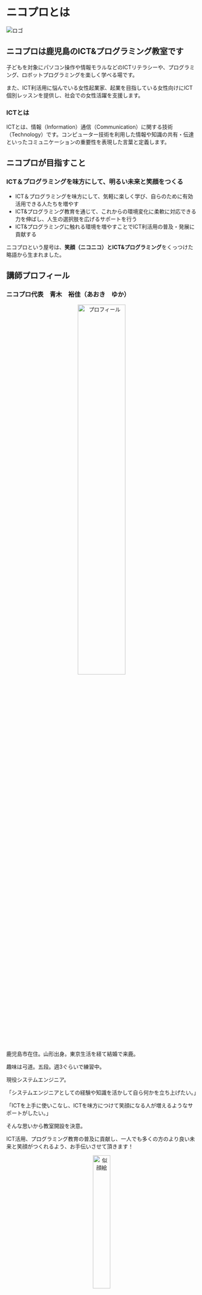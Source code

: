 # ニコプロとは
<img src="/img/logo.png" alt="ロゴ"/>

## ニコプロは鹿児島のICT&プログラミング教室です
子どもを対象にパソコン操作や情報モラルなどのICTリテラシーや、プログラミング、ロボットプログラミングを楽しく学べる場です。

また、ICT利活用に悩んでいる女性起業家、起業を目指している女性向けにICT個別レッスンを提供し、社会での女性活躍を支援します。

### ICTとは
ICTとは、情報（Information）通信（Communication）に関する技術（Technology）です。コンピューター技術を利用した情報や知識の共有・伝達といったコミュニケーションの重要性を表現した言葉と定義します。

## ニコプロが目指すこと
### ICT＆プログラミングを味方にして、明るい未来と笑顔をつくる
* ICT＆プログラミングを味方にして、気軽に楽しく学び、自らのために有効活用できる人たちを増やす
* ICT&プログラミング教育を通じて、これからの環境変化に柔軟に対応できる力を伸ばし、人生の選択肢を広げるサポートを行う
* ICT&プログラミングに触れる環境を増やすことでICT利活用の普及・発展に貢献する
 
ニコプロという屋号は、**笑顔（ニコニコ）**と**ICT&プログラミング**をくっつけた略語から生まれました。

## 講師プロフィール
### ニコプロ代表　青木　裕佳（あおき　ゆか）

<div align="center">
<img src="/img/profile.jpg" alt="プロフィール" width="50%"/>
</div>

鹿児島市在住。山形出身。東京生活を経て結婚で来鹿。

趣味は弓道。五段。週3ぐらいで練習中。

現役システムエンジニア。

「システムエンジニアとしての経験や知識を活かして自ら何かを立ち上げたい。」

「ICTを上手に使いこなし、ICTを味方につけて笑顔になる人が増えるようなサポートがしたい。」

そんな思いから教室開設を決意。

ICT活用、プログラミング教育の普及に貢献し、一人でも多くの方のより良い未来と笑顔がつくれるよう、お手伝いさせて頂きます！

<div align="center">
<img src="/img/face.png" alt="似顔絵" width="30%"/>
</div>

## プライバシーポリシー
ニコプロ（以下「当教室」といいます。）では、お客様が安心してご利用頂けるよう、頂いた個人情報の保護について最大限の注意を払います。

個人情報保護についての方針は以下の通りです。

### 法令・規範の遵守
当教室は、個人情報の保護に関する法令およびその他の規範を遵守し、個人情報を適正に取り扱います。

### 個人情報の取得
当教室では、次のような場合に必要な範囲で個人情報を取得いたします。

* 当教室へのお問い合わせ時
* 当教室へのサービスお申し込み時

### 個人情報の利用目的
当教室は個人情報を以下の目的で利用いたします。

* お客様への連絡のため
* お問い合わせに対応するため
* お客様へのサービス提供のため

### 個人情報の管理
個人情報への不正アクセスまたは紛失、破壊、改ざん及び漏洩を防止する保護策を講じて、厳重に管理いたします。

### 個人情報の第三者への開示・提供
当教室は、次のいずれかに該当する場合を除き、個人情報を第三者に開示・提供いたしません。

* ご本人の同意がある場合
* 生命、身体または財産の保護のために必要である場合であって、ご本人の同意を得ることが困難である場合
* 利用目的の達成に必要な範囲内において、業務委託先に提供する場合
* その他法令に基づき第三者に対する開示または提供が認められる場合

### 個人情報の開示・訂正・削除
当教室が保有するお客様の個人情報について開示・訂正・削除等を希望される際は、[**お問い合わせフォーム**](/contact)にてお申し出下さい。
ご本人様からの請求であることが確認できた場合、法令に従って速やかに対応いたします。

## サイトポリシー
ニコプロ (以下「当教室」といいます) が提供するウェブサイト(以下「当ウェブサイト」といいます) をご利用いただくお客さまは、以下の内容を十分にお読みください。

なお、下記内容につきましては予告なく変更させていただく場合がありますので、あらかじめご了承ください。

### 著作権について
当ウェブサイト上の文章、イラスト、ロゴ、写真、動画、その他のすべての情報は、当教室ならびに第三者が有する著作権、特許権、商標権その他の権利により保護されています。

当ウェブサイト上にあるコンテンツの無断転用・無断転載を禁止いたします。

### 免責事項
当教室は、細心の注意を払って当社ウェブサイトに情報を掲載しておりますが、この情報の正確性および完全性を保証するものではありません。

当ウェブサイトの構成、コンテンツ等を、予告なしに変更または削除する場合がございますので、予めご了承ください。

当ウェブサイトに掲載する情報もしくは内容をご利用されたことで生じたトラブルや損失に関し一切責任を負うものではありません。

利用者各位の判断と自己責任のもとにご利用ください。

### 特定商取引法に基づく表記
#### 販売業者
ニコプロ

#### 代表責任者
青木　裕佳

#### 所在地
鹿児島県（以降所在地はご依頼頂いた際にお客様にお知らせいたします。）

#### メールアドレス
迷惑メールやスパム広告を防ぐために、お問い合わせは[**お問い合わせフォーム**](/contact)からお願いしております。

#### 電話番号
050-7121-5088（営業、勧誘目的の電話はご遠慮ください。）

#### 販売商品
* プログラミング教室
* ICT個別レッスン

#### 販売価格
各サービスの詳細ページをご参照ください。

※当サイト内の表示価格には消費税が含まれています。

#### 商品代金以外の必要料金
銀行振込の場合、振込手数料

#### 申込方法
ホームページ、メール

#### お支払方法
* プログラミング教室：クレジットカード決済、銀行振込
* ICT個別レッスン：銀行振込
  
#### 返品・キャンセル
サービスの性質上、返品はお受けできません。キャンセルについては、各サービスの利用規約をご参照ください。

### 広告配信について
当ウェブサイトでは、第三者配信の広告サービス「Googleアドセンス」を利用しています。

このような広告配信事業者は、ユーザーの興味に応じた商品やサービスの広告を表示するため、当ウェブサイトや他ウェブサイトへのアクセスに関する情報 『Cookie』(氏名、住所、メール アドレス、電話番号は含まれません) を使用することがあります。

またGoogleアドセンスに関して、このプロセスの詳細やこのような情報が広告配信事業者に使用されないようにする方法については、[**こちら**](https://policies.google.com/technologies/ads)をご覧ください。

### アクセス解析ツールについて
当ウェブサイトでは、Googleによるアクセス解析ツール「Googleアナリティクス」を利用しています。

このGoogleアナリティクスはトラフィックデータの収集のためにCookieを使用しています。

このトラフィックデータは匿名で収集されており、個人を特定するものではありません。

この機能はCookieを無効にすることで収集を拒否することが出来ますので、お使いのブラウザの設定をご確認ください。

この規約に関して、詳しくは[**こちら**](https://marketingplatform.google.com/about/analytics/terms/jp)をご覧ください。